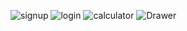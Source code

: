 ![signup](https://github.com/bakarekeandrew/Second-Assignment/assets/110696153/f8325aeb-1f37-4a48-aef1-29b449716962)
![login](https://github.com/bakarekeandrew/Second-Assignment/assets/110696153/97fea01c-f34f-4af3-bdcc-39e6f55fb732)
![calculator](https://github.com/bakarekeandrew/Second-Assignment/assets/110696153/0246a722-34cc-44fb-bb6e-20e777453141)
![Drawer](https://github.com/bakarekeandrew/Second-Assignment/assets/110696153/7abeed19-0692-4d89-b949-d49f14319863)
